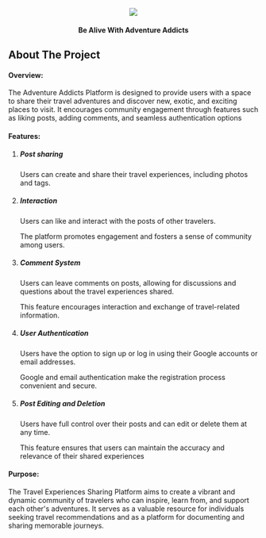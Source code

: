 <p align="center">
  <img src="https://github.com/rajat62/Tour_Application/assets/107788563/376f2d3f-f701-4d8b-a9a2-7b51a2b8e26c"/>   
</p>
<p align="center">
    <h4 align="center">Be Alive With Adventure Addicts</h4>
</p>
<h2>About The Project</h2>
<h4>Overview:</h4>
<p>
The Adventure Addicts Platform is designed to provide users with a space to share their travel adventures and discover new, exotic, and exciting places to visit. 
  It encourages community engagement through features such as liking posts, adding comments, and seamless authentication options
</p>
<h4>Features:</h4>
<ol>
  <li>
    <h5>Post sharing</h5>
    <p>Users can create and share their travel experiences, including  photos and tags.</p>
  </li>
  <li>
    <h5>Interaction</h5>
    <p>Users can like and interact with the posts of other travelers.</p>
    <p>The platform promotes engagement and fosters a sense of community among users.</p>
  </li>
  <li>
    <h5>Comment System</h5>
    <p>Users can leave comments on posts, allowing for discussions and questions about the travel experiences shared.</p>
    <p>This feature encourages interaction and exchange of travel-related information.</p>
  </li>
  <li>
    <h5>User Authentication</h5>
    <p>Users have the option to sign up or log in using their Google accounts or email addresses.</p>
    <p>Google and email authentication make the registration process convenient and secure.</p>
  </li>
  <li>
    <h5>Post Editing and Deletion</h5>
    <p>Users have full control over their posts and can edit or delete them at any time.</p>
    <p>This feature ensures that users can maintain the accuracy and relevance of their shared experiences</p>
  </li>
</ol>
<h4>Purpose:</h4>
<p>The Travel Experiences Sharing Platform aims to create a vibrant and dynamic community of travelers who can inspire, learn from, and support each other's adventures. 
  It serves as a valuable resource for individuals seeking travel recommendations and as a platform for documenting and sharing memorable journeys.</p>
